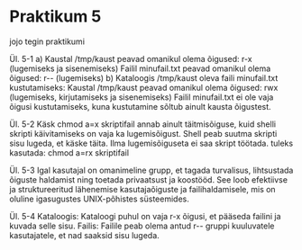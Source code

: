 # Praktikum 5
jojo tegin praktikumi

Ül. 5-1
a) Kaustal /tmp/kaust peavad omanikul olema õigused: r-x (lugemiseks ja sisenemiseks)
Failil minufail.txt peavad omanikul olema õigused: r-- (lugemiseks)
b) Kataloogis /tmp/kaust oleva faili minufail.txt kustutamiseks:
Kaustal /tmp/kaust peavad omanikul olema õigused: rwx (lugemiseks, kirjutamiseks ja sisenemiseks)
Failil minufail.txt ei ole vaja õigusi kustutamiseks, kuna kustutamine sõltub ainult kausta õigustest.

Ül. 5-2
Käsk chmod a=x skriptifail annab ainult täitmisõiguse, kuid shelli skripti käivitamiseks on vaja ka lugemisõigust. Shell peab suutma skripti sisu lugeda, et käske täita. Ilma lugemisõiguseta ei saa skript töötada.
tuleks kasutada: chmod a=rx skriptifail

Ül. 5-3
Igal kasutajal on omanimeline grupp, et tagada turvalisus, lihtsustada õiguste haldamist ning toetada privaatsust ja koostööd. See loob efektiivse ja struktureeritud lähenemise kasutajaõiguste ja failihaldamisele, mis on oluline igasugustes UNIX-põhistes süsteemides.

Ül. 5-4
Kataloogis: Kataloogi puhul on vaja r-x õigusi, et pääseda failini ja kuvada selle sisu.
Failis: Failile peab olema antud r-- gruppi kuuluvatele kasutajatele, et nad saaksid sisu lugeda.
